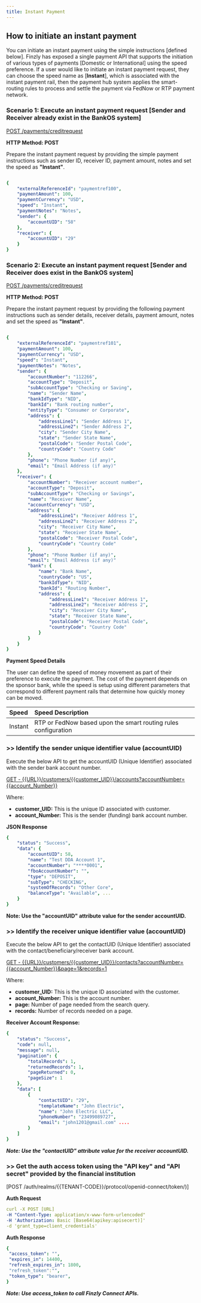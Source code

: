 ```yaml
---
title: Instant Payment  
---
```


## How to initiate an instant payment

You can initiate an instant payment using the simple instructions [defined below]. Finzly has exposed a single payment API that supports the initiation of various types of payments [Domestic or International] using the speed preference. If a user would like to initiate an instant payment request, they can choose the speed name as [**Instant**], which is associated with the instant payment rail, then the payment hub system applies the smart-routing rules to process and settle the payment via FedNow or RTP payment network.


### **Scenario 1: Execute an instant payment request [Sender and Receiver already exist in the BankOS system]**

[POST /payments/creditrequest](https://finzlyconnect-api-developer-portal.redoc.ly/openapi/paymentapi/operation/createCreditPayment/)

**HTTP Method: POST**

Prepare the instant payment request by providing the simple payment instructions such as sender ID, receiver ID, payment amount, notes and set the speed as **"Instant"**.


```yaml Before

{
	"externalReferenceId": "paymentref100",
	"paymentAmount": 100,
	"paymentCurrency": "USD",
	"speed": "Instant",
	"paymentNotes": "Notes",
	"sender": {
		"accountUID": "58"
	},
	"receiver": {
		"accountUID": "29"
	}
}
```


### **Scenario 2: Execute an instant payment request [Sender and Receiver does exist in the BankOS system]**

[POST /payments/creditrequest](https://finzlyconnect-api-developer-portal.redoc.ly/openapi/paymentapi/operation/createCreditPayment/)

**HTTP Method: POST**

Prepare the instant payment request by providing the following payment instructions such as sender details, receiver details, payment amount, notes and set the speed as **"Instant"**.

```yaml Before

{
	"externalReferenceId": "paymentref101",
	"paymentAmount": 100,
	"paymentCurrency": "USD",
	"speed": "Instant",
	"paymentNotes": "Notes",
	"sender": {
		"accountNumber": "112266",
        "accountType": "Deposit",
        "subAccountType": "Checking or Saving",
        "name": "Sender Name",
        "bankIdType": "NID",
        "bankId": "Bank routing number",
        "entityType": "Consumer or Corporate",
        "address": {
            "addressLine1": "Sender Address 1",
            "addressLine2": "Sender Address 2",
            "city": "Sender City Name",
            "state": "Sender State Name",
            "postalCode": "Sender Postal Code",
            "countryCode": "Country Code"
        },
        "phone": "Phone Number (if any)",
        "email": "Email Address (if any)"
	},
	"receiver": {
		"accountNumber": "Receiver account number",
        "accountType": "Deposit",
        "subAccountType": "Checking or Savings",
        "name": "Receiver Name",
        "accountCurrency": "USD",
        "address": {
            "addressLine1": "Receiver Address 1",
            "addressLine2": "Receiver Address 2",
            "city": "Receiver City Name",
            "state": "Receiver State Name",
            "postalCode": "Receiver Postal Code",
            "countryCode": "Country Code"
        },
        "phone": "Phone Number (if any)",
        "email": "Email Address (if any)"
        "bank": {
            "name": "Bank Name",
            "countryCode": "US",
            "bankIdType": "NID",
            "bankId": "Routing Number",
			"address": {
				"addressLine1": "Receiver Address 1",
				"addressLine2": "Receiver Address 2",
				"city": "Receiver City Name",
				"state": "Receiver State Name",
				"postalCode": "Receiver Postal Code",
				"countryCode": "Country Code"
			}
        }
	}
}
```

**Payment Speed Details**

The user can define the speed of money movement as part of their preference to execute the payment. The cost of the payment depends on the sponsor bank, while the speed is setup using different parameters that correspond to different payment rails that determine how quickly money can be moved.

|**Speed**|**Speed Description**|
| :- | :- |
|Instant|RTP or FedNow based upon the smart routing rules configuration|



### **>> Identify the sender unique identifier value (accountUID)**

Execute the below API to get the accountUID (Unique Identifier) associated with the sender bank account number.

[GET - {{URL}}/customers/{{customer_UID}}/accounts?accountNumber={{account_Number}}](https://finzlyconnect-api-developer-portal.redoc.ly/openapi/customerapi/operation/searchCustomerAccounts/)

Where: 
- **customer_UID:** This is the unique ID associated with customer.
- **account_Number:** This is the sender (funding) bank account number.


**JSON Response**

```yaml Before
{
    "status": "Success",
    "data": {
        "accountUID": 58,
        "name": "Test DDA Account 1",
        "accountNumber": "****0001",
        "fboAccountNumber": "",
        "type": "DEPOSIT",
        "subType": "CHECKING",
        "systemOfRecords": "Other Core",
        "balanceType": "Available", ...
    }
} 

```


**Note: Use the "accountUID" attribute value for the sender accountUID.**


### **>> Identify the receiver unique identifier value (accountUID)**

Execute the below API to get the contactUID (Unique Identifier) associated with the contact/beneficiary/receiver bank account.

[GET - {{URL}}/customers/{{customer_UID}}/contacts?accountNumber={{account_Number}}&page=1&records=1](https://finzlyconnect-api-developer-portal.redoc.ly/openapi/customerapi/operation/searchCustomerContacts/)

Where: 
- **customer_UID:** This is the unique ID associated with the customer.
- **account_Number:** This is the account number.
- **page:** Number of page needed from the search query.
- **records:** Number of records needed on a page.

**Receiver Account Response:**  

```yaml Before
{
    "status": "Success",
    "code": null,
    "message": null,
    "pagination": {
        "totalRecords": 1,
        "returnedRecords": 1,
        "pageReturned": 0,
        "pageSize": 1
    },
    "data": [
        {
            "contactUID": "29",
            "templateName": "John Electric",
            "name": "John Electric LLC",
            "phoneNumber": "23499089727",
            "email": "john1201@gmail.com" ....
        }
    ]
}

```

***Note: Use the "contactUID" attribute value for the receiver accountUID.***


### **>> Get the auth access token using the "API key" and "API secret" provided by the financial institution**


[POST /auth/realms/{{TENANT-CODE}}/protocol/openid-connect/token/)]

**Auth Request**

```yaml Before
curl -X POST [URL] 
-H "Content-Type: application/x-www-form-urlencoded" 
-H 'Authorization: Basic [Base64(apikey:apisecert)]' 
-d 'grant_type=client_credentials'


```

**Auth Response**

```yaml Before
{
 "access_token": "",
 "expires_in": 14400,
 "refresh_expires_in": 1800,
 "refresh_token":"",
 "token_type": "bearer",
}
```
***Note: Use access_token to call Finzly Connect APIs.***










